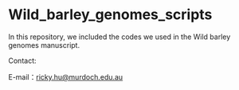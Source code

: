 # Wild_barley_genomes_scripts

In this repository, we included the codes we used in the Wild barley genomes manuscript.

Contact:

E-mail：ricky.hu@murdoch.edu.au 
